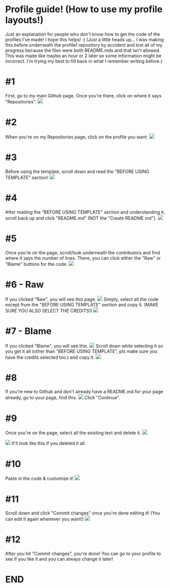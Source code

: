 # Profile guide! (How to use my profile layouts!)
Just an explanation for people who don't know how to get the code of the profiles I've made! I hope this helps! :)
(Just a little heads up... I was making this before underneath the profile1 repository by accident and lost all of my progress because the files were both README.mds and that isn't allowed. This was made like maybe an hour or 2 later so some information might be incorrect. I'm trying my best to fill back in what I remember writing before.)

# #1
First, go to my main Github page. Once you're there, click on where it says "Repositories".
<img src="https://cdn.discordapp.com/attachments/555476414204346378/982107580610535565/unknown.png">

# #2
When you're on my Repositories page, click on the profile you want.
<img src="https://cdn.discordapp.com/attachments/555476414204346378/982107945439473744/unknown.png">

# #3
Before using the template, scroll down and read the "BEFORE USING TEMPLATE" section!
<img src="https://cdn.discordapp.com/attachments/555476414204346378/982108716159606824/unknown.png">

# #4
After reading the "BEFORE USING TEMPLATE" section and understanding it, scroll back up and click "README.md" (NOT the "Create README.md"). 
<img src="https://cdn.discordapp.com/attachments/555476414204346378/982109528315265064/unknown.png">

# #5
Once you're on the page, scroll/look underneath the contributors and find where it says the number of lines. There, you can click either the "Raw" or "Blame" buttons for the code.
<img src="https://cdn.discordapp.com/attachments/555476414204346378/982110155279847514/unknown.png">

# #6 - Raw
If you clicked "Raw", you will see this page.
<img src="https://cdn.discordapp.com/attachments/555476414204346378/982110540128210974/unknown.png">
Simply, select all the code except from the "BEFORE USING TEMPLATE" section and copy it. (MAKE SURE YOU ALSO SELECT THE CREDITS!)
<img src="https://cdn.discordapp.com/attachments/555476414204346378/982110656054562936/unknown.png">

# #7 - Blame
If you clicked "Blame", you will see this.
<img src="https://cdn.discordapp.com/attachments/555476414204346378/982129616149962762/unknown.png">
Scroll down while selecting it so you get it all (other than "BEFORE USING TEMPLATE", pls make sure you have the credits selected too.) and copy it.
<img src="https://cdn.discordapp.com/attachments/555476414204346378/982130227817902130/unknown.png">

# #8
If you're new to Github and don't already have a README.md for your page already, go to your page, find this.
<img src="https://cdn.discordapp.com/attachments/555476414204346378/982131817933049896/unknown.png">
Click "Continue".

# #9
Once you're on the page, select all the existing text and delete it.
<img src="https://cdn.discordapp.com/attachments/555476414204346378/982132227183898704/unknown.png">

<img src="https://cdn.discordapp.com/attachments/555476414204346378/982132741225209856/unknown.png">
It'll look like this if you deleted it all.

# #10
Paste in the code & customize it!
<img src="https://cdn.discordapp.com/attachments/555476414204346378/982133946718494781/unknown.png">

# #11
Scroll down and click "Commit changes" once you're done editing it! (You can edit it again whenever you want!)
<img src="https://cdn.discordapp.com/attachments/555476414204346378/982134744097648660/unknown.png">

# #12
After you hit "Commit changes", you're done! You can go to your profile to see if you like it and you can always change it later!

# END
